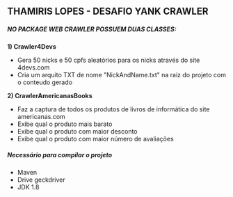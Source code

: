 ## THAMIRIS LOPES - DESAFIO YANK CRAWLER
##### NO PACKAGE WEB CRAWLER POSSUEM DUAS CLASSES:
**1) Crawler4Devs** 

* Gera 50 nicks e 50 cpfs aleatórios para os nicks através do site 4devs.com
* Cria um arquito TXT de nome "NickAndName.txt" na raiz do projeto com o conteudo gerado
    
**2) CrawlerAmericanasBooks**

* Faz a captura de todos os produtos de livros de informática do site americanas.com 
* Exibe qual o produto mais barato
* Exibe qual o produto com maior desconto
* Exibe qual o produto com maior número de avaliações


##### Necessário para compilar o projeto

* Maven
* Drive geckdriver
* JDK 1.8